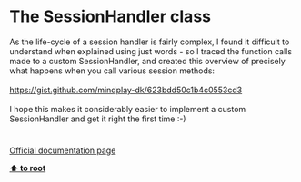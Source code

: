 # The SessionHandler class




<div class="phpcode"><span class="html">
As the life-cycle of a session handler is fairly complex, I found it difficult to understand when explained using just words - so I traced the function calls made to a custom SessionHandler, and created this overview of precisely what happens when you call various session methods:<br><br><a href="https://gist.github.com/mindplay-dk/623bdd50c1b4c0553cd3" rel="nofollow" target="_blank">https://gist.github.com/mindplay-dk/623bdd50c1b4c0553cd3</a><br><br>I hope this makes it considerably easier to implement a custom SessionHandler and get it right the first time :-)</span>
</div>
  

#

[Official documentation page](https://www.php.net/manual/en/class.sessionhandler.php)

**[⬆ to root](/)**